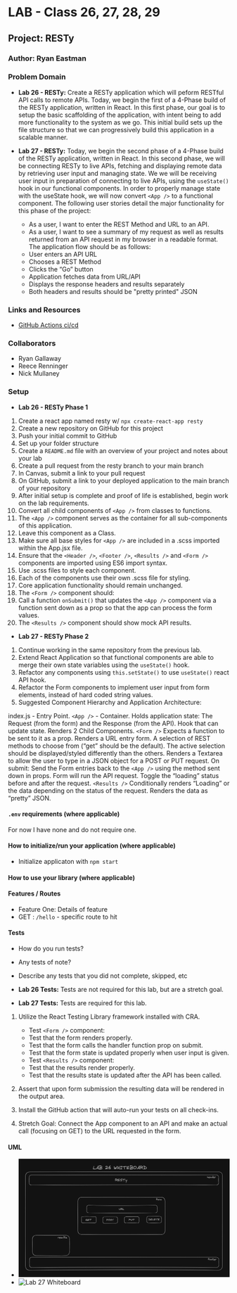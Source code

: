 # LAB - Class 26, 27, 28, 29

## Project: RESTy

### Author: Ryan Eastman

### Problem Domain

- **Lab 26 - RESTy:** Create a RESTy application which will peform RESTful API calls to remote APIs. Today, we begin the first of a 4-Phase build of the RESTy application, written in React. In this first phase, our goal is to setup the basic scaffolding of the application, with intent being to add more functionality to the system as we go. This initial build sets up the file structure so that we can progressively build this application in a scalable manner.

- **Lab 27 - RESTy:** Today, we begin the second phase of a 4-Phase build of the RESTy application, written in React. In this second phase, we will be connecting RESTy to live APIs, fetching and displaying remote data by retrieving user input and managing state. We we will be receiving user input in preparation of connecting to live APIs, using the `useState()` hook in our functional components. In order to properly manage state with the useState hook, we will now convert `<App />` to a functional component. The following user stories detail the major functionality for this phase of the project:
  - As a user, I want to enter the REST Method and URL to an API.
  - As a user, I want to see a summary of my request as well as results returned from an API request in my browser in a readable format.
The application flow should be as follows:
  - User enters an API URL
  - Chooses a REST Method
  - Clicks the “Go” button
  - Application fetches data from URL/API
  - Displays the response headers and results separately
  - Both headers and results should be "pretty printed" JSON

### Links and Resources

- [GitHub Actions ci/cd](https://github.com/DocHolliday13x/resty/actions/)
<!-- - [back-end server url](http://xyz.com) (when applicable)
- [front-end application](http://xyz.com) (when applicable) -->

### Collaborators

- Ryan Gallaway
- Reece Renninger
- Nick Mullaney

### Setup

- **Lab 26 - RESTy Phase 1**

1. Create a react app named resty w/ `npx create-react-app resty`
2. Create a new repository on GitHub for this project
3. Push your initial commit to GitHub
4. Set up your folder structure
5. Create a `README.md` file with an overview of your project and notes about your lab
6. Create a pull request from the resty branch to your main branch
7. In Canvas, submit a link to your pull request
8. On GitHub, submit a link to your deployed application to the main branch of your repository
9. After initial setup is complete and proof of life is established, begin work on the lab requirements.
10. Convert all child components of `<App />` from classes to functions.
11. The `<App />` component serves as the container for all sub-components of this application.
12. Leave this component as a Class.
13. Make sure all base styles for `<App />` are included in a .scss imported within the App.jsx file.
14. Ensure that the `<Header />`, `<Footer />`, `<Results />` and `<Form />` components are imported using ES6 import syntax.
15. Use .scss files to style each component.
16. Each of the components use their own .scss file for styling.
17. Core application functionality should remain unchanged.
18. The `<Form />` component should:
19. Call a function `onSubmit()` that updates the `<App />` component via a function sent down as a prop so that the app can process the form values.
20. The `<Results />` component should show mock API results.

- **Lab 27 - RESTy Phase 2**

1. Continue working in the same repository from the previous lab.
2. Extend React Application so that functional components are able to merge their own state variables using the `useState()` hook.
3. Refactor any components using `this.setState()` to use `useState()` react API hook.
4. Refactor the Form components to implement user input from form elements, instead of hard coded string values.
5. Suggested Component Hierarchy and Application Architecture:

index.js - Entry Point.
`<App />` - Container.
Holds application state: The Request (from the form) and the Response (from the API).
Hook that can update state.
Renders 2 Child Components.
`<Form />`
Expects a function to be sent to it as a prop.
Renders a URL entry form.
A selection of REST methods to choose from (“get” should be the default).
The active selection should be displayed/styled differently than the others.
Renders a Textarea to allow the user to type in a JSON object for a POST or PUT request.
On submit:
Send the Form entries back to the `<App />` using the method sent down in props.
Form will run the API request.
Toggle the “loading” status before and after the request.
`<Results />`
Conditionally renders “Loading” or the data depending on the status of the request.
Renders the data as “pretty” JSON.

#### `.env` requirements (where applicable)

For now I have none and do not require one.

#### How to initialize/run your application (where applicable)

- Initialize applicaton with `npm start`

#### How to use your library (where applicable)

#### Features / Routes

- Feature One: Details of feature
- GET : `/hello` - specific route to hit

#### Tests

- How do you run tests?
- Any tests of note?
- Describe any tests that you did not complete, skipped, etc

- **Lab 26 Tests:** Tests are not required for this lab, but are a stretch goal.

- **Lab 27 Tests:** Tests are required for this lab.

1. Utilize the React Testing Library framework installed with CRA.
   - Test `<Form />` component:
   - Test that the form renders properly.
   - Test that the form calls the handler function prop on submit.
   - Test that the form state is updated properly when user input is given.
   - Test `<Results />` component:
   - Test that the results render properly.
   - Test that the results state is updated after the API has been called.

2. Assert that upon form submission the resulting data will be rendered in the output area.

3. Install the GitHub action that will auto-run your tests on all check-ins.

4. Stretch Goal: Connect the App component to an API and make an actual call (focusing on GET) to the URL requested in the form.

#### UML

- ![Lab 26 Whiteboard](/public/lab26Whiteboard.png)
- ![Lab 27 Whiteboard]()
